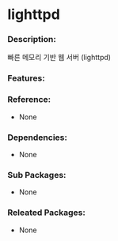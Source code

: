 # lighttpd

### Description:
빠른 메모리 기반 웹 서버 (lighttpd)

### Features:


### Reference:
* None

### Dependencies:
* None

### Sub Packages:
* None

### Releated Packages:
* None